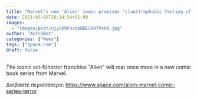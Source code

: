 ```yaml
---
title: "Marvel's new 'Alien' comic promises 'claustrophobic feeling of unseen, unknowable terror'"
date: 2021-03-06T10:14:54+01:00
images:
  - "images/post/ujySXhFnvbpBDES8HTP4kA.jpg"
author: "AstroBot"
categories: ["News"]
tags: ["space.com"]
draft: false
---
```


The iconic sci-fi/horror franchise "Alien" will roar once more in a new comic book series from Marvel. 

Διαβάστε περισσότερα: https://www.space.com/alien-marvel-comic-series-terror
